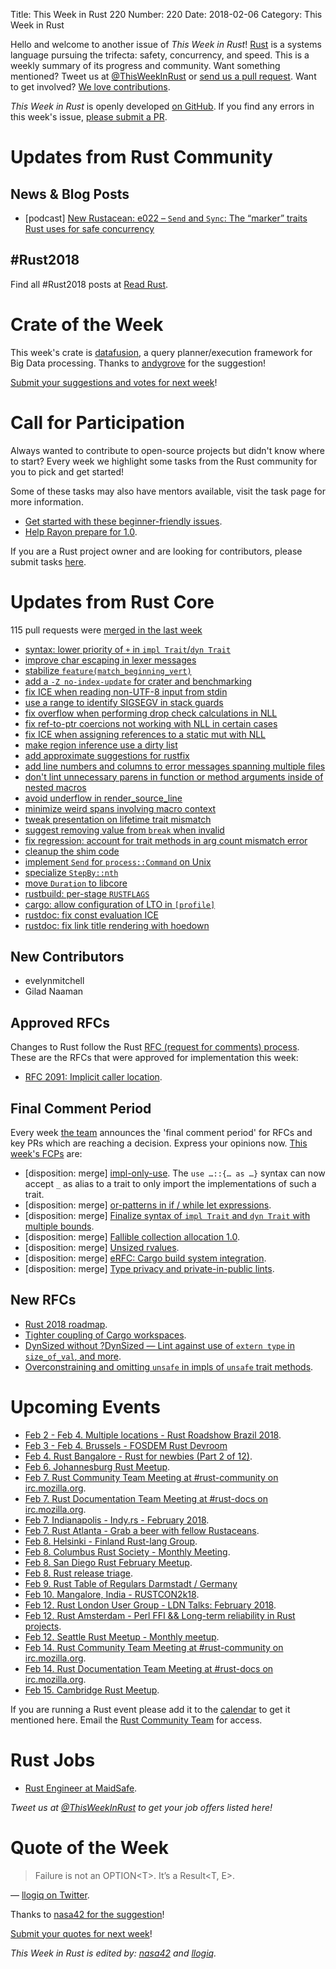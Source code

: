 Title: This Week in Rust 220
Number: 220
Date: 2018-02-06
Category: This Week in Rust

Hello and welcome to another issue of *This Week in Rust*!
[Rust](http://rust-lang.org) is a systems language pursuing the trifecta: safety, concurrency, and speed.
This is a weekly summary of its progress and community.
Want something mentioned? Tweet us at [@ThisWeekInRust](https://twitter.com/ThisWeekInRust) or [send us a pull request](https://github.com/cmr/this-week-in-rust).
Want to get involved? [We love contributions](https://github.com/rust-lang/rust/blob/master/CONTRIBUTING.md).

*This Week in Rust* is openly developed [on GitHub](https://github.com/cmr/this-week-in-rust).
If you find any errors in this week's issue, [please submit a PR](https://github.com/cmr/this-week-in-rust/pulls).

# Updates from Rust Community

## News & Blog Posts

- [podcast] [New Rustacean: e022 – `Send` and `Sync`: The “marker” traits Rust uses for safe concurrency](http://www.newrustacean.com/show_notes/e022/)

## #Rust2018

Find all #Rust2018 posts at [Read Rust](http://readrust.net/rust2018/).

# Crate of the Week

This week's crate is [datafusion](https://www.datafusion.rs), a query planner/execution framework for Big Data processing. Thanks to [andygrove](https://users.rust-lang.org/u/andygrove) for the suggestion!

[Submit your suggestions and votes for next week][submit_crate]!

[submit_crate]: https://users.rust-lang.org/t/crate-of-the-week/2704

# Call for Participation

Always wanted to contribute to open-source projects but didn't know where to start?
Every week we highlight some tasks from the Rust community for you to pick and get started!

Some of these tasks may also have mentors available, visit the task page for more information.

* [Get started with these beginner-friendly issues](https://www.rustaceans.org/findwork/starters).
* [Help Rayon prepare for 1.0](https://users.rust-lang.org/t/rayon-1-0-on-feb-14/14950).

If you are a Rust project owner and are looking for contributors, please submit tasks [here][guidelines].

[guidelines]: https://users.rust-lang.org/t/twir-call-for-participation/4821

# Updates from Rust Core

115 pull requests were [merged in the last week][merged]

[merged]: https://github.com/search?q=is%3Apr+org%3Arust-lang+is%3Amerged+merged%3A2017-01-29..2018-02-05

* [syntax: lower priority of `+` in `impl Trait`/`dyn Trait`](https://github.com/rust-lang/rust/pull/45294)
* [improve char escaping in lexer messages](https://github.com/rust-lang/rust/pull/47914)
* [stabilize `feature(match_beginning_vert)`](https://github.com/rust-lang/rust/pull/47947)
* [add a `-Z no-index-update` for crater and benchmarking](https://github.com/rust-lang/cargo/pull/4990)
* [fix ICE when reading non-UTF-8 input from stdin](https://github.com/rust-lang/rust/pull/47895)
* [use a range to identify SIGSEGV in stack guards](https://github.com/rust-lang/rust/pull/47912)
* [fix overflow when performing drop check calculations in NLL](https://github.com/rust-lang/rust/pull/47920)
* [fix ref-to-ptr coercions not working with NLL in certain cases](https://github.com/rust-lang/rust/pull/47873)
* [fix ICE when assigning references to a static mut with NLL](https://github.com/rust-lang/rust/pull/47898)
* [make region inference use a dirty list](https://github.com/rust-lang/rust/pull/47766)
* [add approximate suggestions for rustfix](https://github.com/rust-lang/rust/pull/47540)
* [add line numbers and columns to error messages spanning multiple files](https://github.com/rust-lang/rust/pull/47780)
* [don't lint unnecessary parens in function or method arguments inside of nested macros](https://github.com/rust-lang/rust/pull/47896)
* [avoid underflow in render_source_line](https://github.com/rust-lang/rust/pull/47677)
* [minimize weird spans involving macro context](https://github.com/rust-lang/rust/pull/47942)
* [tweak presentation on lifetime trait mismatch](https://github.com/rust-lang/rust/pull/47791)
* [suggest removing value from `break` when invalid](https://github.com/rust-lang/rust/pull/47829)
* [fix regression: account for trait methods in arg count mismatch error](https://github.com/rust-lang/rust/pull/47844)
* [cleanup the shim code](https://github.com/rust-lang/rust/pull/47865)
* [implement `Send` for `process::Command` on Unix](https://github.com/rust-lang/rust/pull/47760)
* [specialize `StepBy::nth`](https://github.com/rust-lang/rust/pull/47552)
* [move `Duration` to libcore](https://github.com/rust-lang/rust/pull/46666)
* [rustbuild: per-stage `RUSTFLAGS`](https://github.com/rust-lang/rust/pull/47836)
* [cargo: allow configuration of LTO in `[profile]`](https://github.com/rust-lang/cargo/pull/4984)
* [rustdoc: fix const evaluation ICE](https://github.com/rust-lang/rust/pull/47862)
* [rustdoc: fix link title rendering with hoedown](https://github.com/rust-lang/rust/pull/47855)

## New Contributors

* evelynmitchell
* Gilad Naaman

## Approved RFCs

Changes to Rust follow the Rust [RFC (request for comments)
process](https://github.com/rust-lang/rfcs#rust-rfcs). These
are the RFCs that were approved for implementation this week:

* [RFC 2091: Implicit caller location](https://github.com/rust-lang/rfcs/pull/2091).

## Final Comment Period

Every week [the team](https://www.rust-lang.org/team.html) announces the
'final comment period' for RFCs and key PRs which are reaching a
decision. Express your opinions now. [This week's FCPs][fcp] are:

[fcp]: https://github.com/rust-lang/rfcs/labels/final-comment-period

* [disposition: merge] [impl-only-use](https://github.com/rust-lang/rfcs/pull/2166). The `use …::{… as …}` syntax can now accept `_` as alias to a trait to only import the implementations of such a trait.
* [disposition: merge] [or-patterns in if / while let expressions](https://github.com/rust-lang/rfcs/pull/2175).
* [disposition: merge] [Finalize syntax of `impl Trait` and `dyn Trait` with multiple bounds](https://github.com/rust-lang/rfcs/pull/2250).
* [disposition: merge] [Fallible collection allocation 1.0](https://github.com/rust-lang/rfcs/pull/2116).
* [disposition: merge] [Unsized rvalues](https://github.com/rust-lang/rfcs/pull/1909).
* [disposition: merge] [eRFC: Cargo build system integration](https://github.com/rust-lang/rfcs/pull/2136).
* [disposition: merge] [Type privacy and private-in-public lints](https://github.com/rust-lang/rfcs/pull/2145).

## New RFCs

* [Rust 2018 roadmap](https://github.com/rust-lang/rfcs/pull/2314).
* [Tighter coupling of Cargo workspaces](https://github.com/rust-lang/rfcs/pull/2315).
* [DynSized without ?DynSized — Lint against use of `extern type` in `size_of_val`, and more](https://github.com/rust-lang/rfcs/pull/2310).
* [Overconstraining and omitting `unsafe` in impls of `unsafe` trait methods](https://github.com/rust-lang/rfcs/pull/2316).

# Upcoming Events

* [Feb  2 - Feb 4. Multiple locations - Rust Roadshow Brazil 2018](https://mozillabr.org/2017/12/anunciando-o-rust-roadshow-brasil-2018-para-mobilizadores-de-todo-o-brasil/).
* [Feb  3 - Feb 4. Brussels - FOSDEM Rust Devroom](https://fosdem.org/2018/schedule/track/rust/)
* [Feb  4. Rust Bangalore - Rust for newbies (Part 2 of 12)](https://www.meetup.com/rustox/events/247201900/).
* [Feb  6. Johannesburg Rust Meetup](https://www.meetup.com/Johannesburg-Rust-Meetup/).
* [Feb  7. Rust Community Team Meeting at #rust-community on irc.mozilla.org](https://chat.mibbit.com/?server=irc.mozilla.org&channel=%23rust-community).
* [Feb  7. Rust Documentation Team Meeting at #rust-docs on irc.mozilla.org](https://chat.mibbit.com/?server=irc.mozilla.org&channel=%23rust-docs).
* [Feb  7. Indianapolis - Indy.rs - February 2018](https://www.meetup.com/indyrs/events/246726699/).
* [Feb  7. Rust Atlanta - Grab a beer with fellow Rustaceans](https://www.meetup.com/Rust-ATL/events/rhvgrmyxdbkb/).
* [Feb  8. Helsinki - Finland Rust-lang Group](https://www.meetup.com/Finland-Rust-Meetup/events/246866694/).
* [Feb  8. Columbus Rust Society - Monthly Meeting](https://www.meetup.com/columbus-rs/events/czcwhlyxdblb/).
* [Feb  8. San Diego Rust February Meetup](https://www.meetup.com/San-Diego-Rust/events/246906809/).
* [Feb  8. Rust release triage](https://internals.rust-lang.org/t/release-cycle-triage-proposal/3544).
* [Feb  9. Rust Table of Regulars Darmstadt / Germany](https://www.meetup.com/Rust-Rhein-Main/events/246744631)
* [Feb 10. Mangalore, India - RUSTCON2k18](https://www.rustcon2k18.in/).
* [Feb 12. Rust London User Group - LDN Talks: February 2018](https://www.meetup.com/Rust-London-User-Group/events/246860921/).
* [Feb 12. Rust Amsterdam - Perl FFI && Long-term reliability in Rust projects](https://www.meetup.com/Rust-Amsterdam/events/247120013/).
* [Feb 12. Seattle Rust Meetup - Monthly meetup](https://www.meetup.com/Seattle-Rust-Meetup/events/hztzcpyxdbqb/).
* [Feb 14. Rust Community Team Meeting at #rust-community on irc.mozilla.org](https://chat.mibbit.com/?server=irc.mozilla.org&channel=%23rust-community).
* [Feb 14. Rust Documentation Team Meeting at #rust-docs on irc.mozilla.org](https://chat.mibbit.com/?server=irc.mozilla.org&channel=%23rust-docs).
* [Feb 15. Cambridge Rust Meetup](https://www.meetup.com/Cambridge-Rust-Meetup/events/mgtcwnyxdbtb/).

If you are running a Rust event please add it to the [calendar] to get
it mentioned here. Email the [Rust Community Team][community] for access.

[calendar]: https://www.google.com/calendar/embed?src=apd9vmbc22egenmtu5l6c5jbfc%40group.calendar.google.com
[community]: mailto:community-team@rust-lang.org

# Rust Jobs

* [Rust Engineer at MaidSafe](https://maidsafe.net/careers.html#rust_engineer).

*Tweet us at [@ThisWeekInRust](https://twitter.com/ThisWeekInRust) to get your job offers listed here!*

# Quote of the Week

> Failure is not an OPTION<T\>.
> It’s a Result<T, E\>.

— [llogiq on Twitter](https://twitter.com/llogiq/status/956051804374134785).

Thanks to [nasa42 for the suggestion](https://users.rust-lang.org/t/twir-quote-of-the-week/328/484)!

[Submit your quotes for next week][submit]!

[submit]: http://users.rust-lang.org/t/twir-quote-of-the-week/328

*This Week in Rust is edited by: [nasa42](https://github.com/nasa42) and [llogiq](https://github.com/llogiq).*
